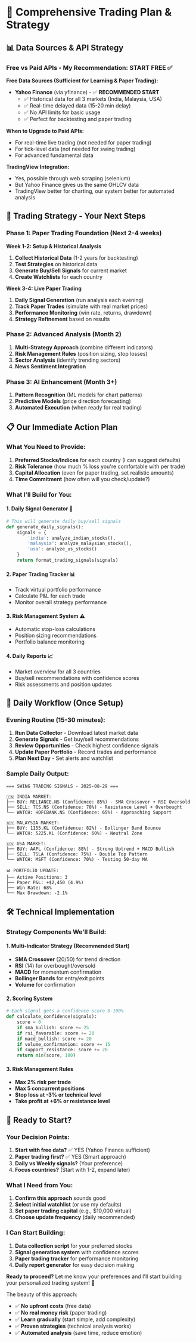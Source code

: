# 🎯 Comprehensive Trading Plan & Strategy

## 📊 **Data Sources & API Strategy**

### **Free vs Paid APIs - My Recommendation: START FREE** ✅

**Free Data Sources (Sufficient for Learning & Paper Trading):**
- **Yahoo Finance** (via yfinance) - ✅ **RECOMMENDED START**
  - ✅ Historical data for all 3 markets (India, Malaysia, USA)
  - ✅ Real-time delayed data (15-20 min delay)
  - ✅ No API limits for basic usage
  - ✅ Perfect for backtesting and paper trading

**When to Upgrade to Paid APIs:**
- For real-time live trading (not needed for paper trading)
- For tick-level data (not needed for swing trading)
- For advanced fundamental data

**TradingView Integration:**
- Yes, possible through web scraping (selenium)
- But Yahoo Finance gives us the same OHLCV data
- TradingView better for charting, our system better for automated analysis

## 🎯 **Trading Strategy - Your Next Steps**

### **Phase 1: Paper Trading Foundation (Next 2-4 weeks)**

**Week 1-2: Setup & Historical Analysis**
1. **Collect Historical Data** (1-2 years for backtesting)
2. **Test Strategies** on historical data
3. **Generate Buy/Sell Signals** for current market
4. **Create Watchlists** for each country

**Week 3-4: Live Paper Trading**
1. **Daily Signal Generation** (run analysis each evening)
2. **Track Paper Trades** (simulate with real market prices)
3. **Performance Monitoring** (win rate, returns, drawdown)
4. **Strategy Refinement** based on results

### **Phase 2: Advanced Analysis (Month 2)**
1. **Multi-Strategy Approach** (combine different indicators)
2. **Risk Management Rules** (position sizing, stop losses)
3. **Sector Analysis** (identify trending sectors)
4. **News Sentiment Integration**

### **Phase 3: AI Enhancement (Month 3+)**
1. **Pattern Recognition** (ML models for chart patterns)
2. **Predictive Models** (price direction forecasting)
3. **Automated Execution** (when ready for real trading)

## 📋 **Our Immediate Action Plan**

### **What You Need to Provide:**
1. **Preferred Stocks/Indices** for each country (I can suggest defaults)
2. **Risk Tolerance** (how much % loss you're comfortable with per trade)
3. **Capital Allocation** (even for paper trading, set realistic amounts)
4. **Time Commitment** (how often will you check/update?)

### **What I'll Build for You:**

#### **1. Daily Signal Generator** 🚦
```python
# This will generate daily buy/sell signals
def generate_daily_signals():
    signals = {
        'india': analyze_indian_stocks(),
        'malaysia': analyze_malaysian_stocks(), 
        'usa': analyze_us_stocks()
    }
    return format_trading_signals(signals)
```

#### **2. Paper Trading Tracker** 📊
- Track virtual portfolio performance
- Calculate P&L for each trade
- Monitor overall strategy performance

#### **3. Risk Management System** ⚠️
- Automatic stop-loss calculations
- Position sizing recommendations
- Portfolio balance monitoring

#### **4. Daily Reports** 📈
- Market overview for all 3 countries
- Buy/sell recommendations with confidence scores
- Risk assessments and position updates

## 🔄 **Daily Workflow (Once Setup)**

### **Evening Routine (15-30 minutes):**
1. **Run Data Collector** - Download latest market data
2. **Generate Signals** - Get buy/sell recommendations
3. **Review Opportunities** - Check highest confidence signals
4. **Update Paper Portfolio** - Record trades and performance
5. **Plan Next Day** - Set alerts and watchlist

### **Sample Daily Output:**
```
=== SWING TRADING SIGNALS - 2025-08-29 ===

🇮🇳 INDIA MARKET:
├── BUY: RELIANCE.NS (Confidence: 85%) - SMA Crossover + RSI Oversold
├── SELL: TCS.NS (Confidence: 78%) - Resistance Level + Overbought
└── WATCH: HDFCBANK.NS (Confidence: 65%) - Approaching Support

🇲🇾 MALAYSIA MARKET:
├── BUY: 1155.KL (Confidence: 82%) - Bollinger Band Bounce
└── WATCH: 5225.KL (Confidence: 60%) - Neutral Zone

🇺🇸 USA MARKET:
├── BUY: AAPL (Confidence: 88%) - Strong Uptrend + MACD Bullish
├── SELL: TSLA (Confidence: 75%) - Double Top Pattern
└── WATCH: MSFT (Confidence: 70%) - Testing 50-day MA

📊 PORTFOLIO UPDATE:
├── Active Positions: 3
├── Paper P&L: +$2,450 (4.9%)
├── Win Rate: 68%
└── Max Drawdown: -2.1%
```

## 🛠 **Technical Implementation**

### **Strategy Components We'll Build:**

#### **1. Multi-Indicator Strategy** (Recommended Start)
- **SMA Crossover** (20/50) for trend direction
- **RSI** (14) for overbought/oversold
- **MACD** for momentum confirmation
- **Bollinger Bands** for entry/exit points
- **Volume** for confirmation

#### **2. Scoring System**
```python
# Each signal gets a confidence score 0-100%
def calculate_confidence(signals):
    score = 0
    if sma_bullish: score += 25
    if rsi_favorable: score += 20
    if macd_bullish: score += 20
    if volume_confirmation: score += 15
    if support_resistance: score += 20
    return min(score, 100)
```

#### **3. Risk Management Rules**
- **Max 2% risk per trade**
- **Max 5 concurrent positions**
- **Stop loss at -3% or technical level**
- **Take profit at +6% or resistance level**

## 🏁 **Ready to Start?**

### **Your Decision Points:**
1. **Start with free data?** ✅ YES (Yahoo Finance sufficient)
2. **Paper trading first?** ✅ YES (Smart approach)
3. **Daily vs Weekly signals?** (Your preference)
4. **Focus countries?** (Start with 1-2, expand later)

### **What I Need from You:**
1. **Confirm this approach** sounds good
2. **Select initial watchlist** (or use my defaults)
3. **Set paper trading capital** (e.g., $10,000 virtual)
4. **Choose update frequency** (daily recommended)

### **I Can Start Building:**
1. **Data collection script** for your preferred stocks
2. **Signal generation system** with confidence scores
3. **Paper trading tracker** for performance monitoring
4. **Daily report generator** for easy decision making

**Ready to proceed?** Let me know your preferences and I'll start building your personalized trading system! 🚀

The beauty of this approach:
- ✅ **No upfront costs** (free data)
- ✅ **No real money risk** (paper trading)
- ✅ **Learn gradually** (start simple, add complexity)
- ✅ **Proven strategies** (technical analysis works)
- ✅ **Automated analysis** (save time, reduce emotion)
